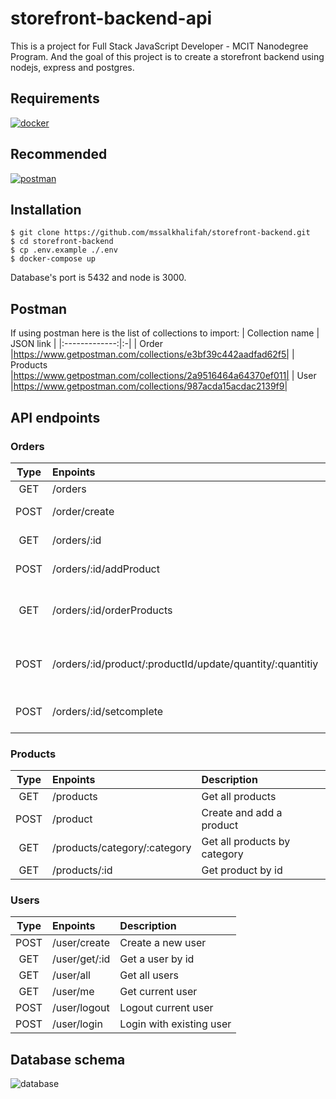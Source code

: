 # storefront-backend-api

This is a project for Full Stack JavaScript Developer - MCIT Nanodegree Program. And the goal of this project is to create a storefront backend using nodejs, express and postgres.

## Requirements

[![docker](https://www.docker.com/wp-content/uploads/2022/03/horizontal-logo-monochromatic-white.png)](https://www.docker.com/)

## Recommended

[![postman](https://symbiotics.co.za/wp-content/uploads/2017/10/postman-logo.png)](https://www.postman.com/)

## Installation

```
$ git clone https://github.com/mssalkhalifah/storefront-backend.git
$ cd storefront-backend
$ cp .env.example ./.env
$ docker-compose up
```

Database's port is 5432 and node is 3000.

## Postman

If using postman here is the list of collections to import:
| Collection name | JSON link |
|:-------------:|:-|
| Order |https://www.getpostman.com/collections/e3bf39c442aadfad62f5|
| Products |https://www.getpostman.com/collections/2a9516464a64370ef011|
| User |https://www.getpostman.com/collections/987acda15acdac2139f9|

## API endpoints

### Orders

| Type | Enpoints                                                  | Description                                    |
| :--: | :-------------------------------------------------------- | :--------------------------------------------- |
| GET  | /orders                                                   | Get all orders                                 |
| POST | /order/create                                             | Create an order                                |
| GET  | /orders/:id                                               | Get an order by id                             |
| POST | /orders/:id/addProduct                                    | Add a product into an order                    |
| GET  | /orders/:id/orderProducts                                 | Get all orderProducts that belongs to an order |
| POST | /orders/:id/product/:productId/update/quantity/:quantitiy | Updates an order product's quantity            |
| POST | /orders/:id/setcomplete                                   | Set an order's status to complete              |

### Products

| Type | Enpoints                     | Description                  |
| :--: | :--------------------------- | :--------------------------- |
| GET  | /products                    | Get all products             |
| POST | /product                     | Create and add a product     |
| GET  | /products/category/:category | Get all products by category |
| GET  | /products/:id                | Get product by id            |

### Users

| Type | Enpoints      | Description              |
| :--: | :------------ | :----------------------- |
| POST | /user/create  | Create a new user        |
| GET  | /user/get/:id | Get a user by id         |
| GET  | /user/all     | Get all users            |
| GET  | /user/me      | Get current user         |
| POST | /user/logout  | Logout current user      |
| POST | /user/login   | Login with existing user |

## Database schema

![database](https://res.cloudinary.com/domq50ciy/image/upload/v1668245515/storefront_schema_2_oasikj.png)
